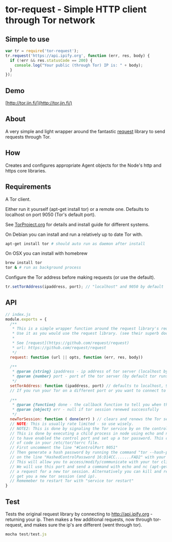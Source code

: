 # tor-request - Simple HTTP client through Tor network

## Simple to use
```js
var tr = require('tor-request');
tr.request('https://api.ipify.org', function (err, res, body) {
  if (!err && res.statusCode == 200) {
    console.log("Your public (through Tor) IP is: " + body);
  }
});
```
## Demo
[http://tor.jin.fi/](http://tor.jin.fi/)

## About
A very simple and light wrapper around the fantastic [request](https://github.com/request/request) library to send requests through Tor.

## How
Creates and configures appropriate Agent objects for the Node's http and https core libraries.

## Requirements
A Tor client.

Either run it yourself (apt-get install tor) or a remote one. Defaults to localhost on port 9050 (Tor's default port).

See [TorProject.org](https://www.torproject.org/docs/debian.html.en) for details and install guide for different systems.

On Debian you can install and run a relatively up to date Tor with.

```bash
apt-get install tor # should auto run as daemon after install
```

On OSX you can install with homebrew

```bash
brew install tor
tor & # run as background process
```

Configure the Tor address before making requests (or use the default).

```js
tr.setTorAddress(ipaddress, port); // "localhost" and 9050 by default
```

## API

```js
// index.js
module.exports = {
  /**
   * This is a simple wrapper function around the request library's request function.
   * Use it as you would use the request library. (see their superb documentation)
   *
   * See [request](https://github.com/request/request)
   * url: https://github.com/request/request
   */
  request: function (url || opts, function (err, res, body))
  
  /**
   * @param {string} ipaddress - ip address of tor server (localhost by default)
   * @param {number} port - port of the tor server (by default tor runs on port 9050)
   */
  setTorAddress: function (ipaddress, port) // defaults to localhost, 9050
  // If you run your Tor on a different port or you want to connect to a publicly avilable remote Tor server.
  
  /**
   * @param {function} done - the callback function to tell you when the process is done
   * @param {object} err - null if tor session renewed successfully
   */
  newTorSession: function ( done(err) ) // clears and renews the Tor session (i.e., you get a new IP)
  // NOTE: This is usually rate limited - so use wisely.
  // NOTE2: This is done by signaling the Tor service by on the control port (9051 by default).
  // This is done by executing a child process in node using echo and nc (net-cat). You need
  // to have enabled the control port and set up a tor password. This can all be done by editing two lines
  // of code in your /etc/tor/torrc file.
  // First uncomment the line "#ControlPort 9051"
  // Then generate a hash password by running the command "tor --hash-password '' | tail -n". Now replace the old password
  // on the line "HashedControlPassword 16:D14CC.......FAD2" with your new password.
  // This will allow you to access/modify/communicate with your tor client through a local port.
  // We will use this port and send a command with echo and nc (apt-get install netcat) to signal
  // a request for a new tor session. Alternatively you can kill and restart the process which will also
  // get you a new tor session (and ip).
  // Rememeber to restart Tor with "service tor restart"
}
```

## Test

Tests the original request library by connecting to http://api.ipify.org - returning your ip. Then makes a few additional requests, now through tor-request, and makes sure the ip's are different (went through tor).

```js
mocha test/test.js
```
